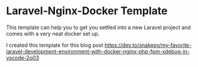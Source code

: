 # Laravel-Nginx-Docker Template

This template can help you to get you settled into a new Laravel project and comes with a very neat docker set up.

I created this template for this blog post https://dev.to/snakepy/my-favorite-laravel-development-environment-with-docker-nginx-php-fpm-xdebug-in-vscode-2o03
